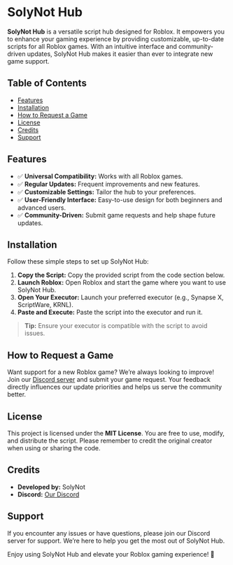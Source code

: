 # SolyNot Hub

**SolyNot Hub** is a versatile script hub designed for Roblox. It empowers you to enhance your gaming experience by providing customizable, up-to-date scripts for all Roblox games. With an intuitive interface and community-driven updates, SolyNot Hub makes it easier than ever to integrate new game support.

## Table of Contents
- [Features](#features)
- [Installation](#installation)
- [How to Request a Game](#how-to-request-a-game)
- [License](#license)
- [Credits](#credits)
- [Support](#support)

## Features
- ✅ **Universal Compatibility:** Works with all Roblox games.
- ✅ **Regular Updates:** Frequent improvements and new features.
- ✅ **Customizable Settings:** Tailor the hub to your preferences.
- ✅ **User-Friendly Interface:** Easy-to-use design for both beginners and advanced users.
- ✅ **Community-Driven:** Submit game requests and help shape future updates.

## Installation
Follow these simple steps to set up SolyNot Hub:

1. **Copy the Script:** Copy the provided script from the code section below.
2. **Launch Roblox:** Open Roblox and start the game where you want to use SolyNot Hub.
3. **Open Your Executor:** Launch your preferred executor (e.g., Synapse X, ScriptWare, KRNL).
4. **Paste and Execute:** Paste the script into the executor and run it.

> **Tip:** Ensure your executor is compatible with the script to avoid issues.

## How to Request a Game
Want support for a new Roblox game? We’re always looking to improve! Join our [Discord server](#) and submit your game request. Your feedback directly influences our update priorities and helps us serve the community better.

## License
This project is licensed under the **MIT License**. You are free to use, modify, and distribute the script. Please remember to credit the original creator when using or sharing the code.

## Credits
- **Developed by:** SolyNot
- **Discord:** [Our Discord](https://discord.gg/8pJCFW8cpG)

## Support
If you encounter any issues or have questions, please join our Discord server for support. We’re here to help you get the most out of SolyNot Hub.

Enjoy using SolyNot Hub and elevate your Roblox gaming experience! 🚀
